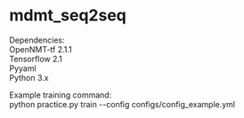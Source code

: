 # mdmt_seq2seq
Dependencies: <br />
OpenNMT-tf 2.1.1 <br />
Tensorflow 2.1 <br />
Pyyaml <br />
Python 3.x <br />

Example training command: <br />
python practice.py train --config configs/config_example.yml
